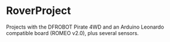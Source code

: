 # RoverProject
Projects with the DFROBOT Pirate 4WD and an Arduino Leonardo compatible board (ROMEO v2.0), plus several sensors.
